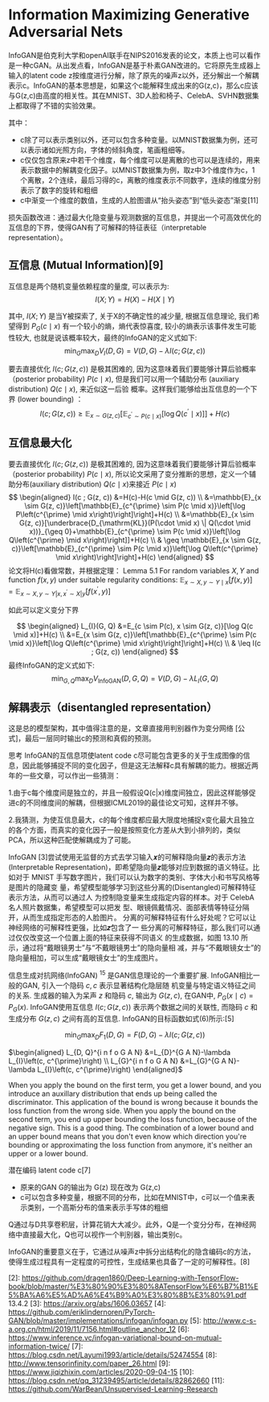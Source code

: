 

<!--
 * @version:
 * @Author:  StevenJokess https://github.com/StevenJokess
 * @Date: 2020-10-14 23:10:49
 * @LastEditors:  StevenJokess https://github.com/StevenJokess
 * @LastEditTime: 2020-12-29 19:07:25
 * @Description:
 * @TODO::
 * @Reference:https://www.zhihu.com/column/c_1186629504699731968
 * https://github.com/znxlwm/pytorch-generative-model-collections
 * [3]: https://www.leiphone.com/news/201701/Kq6FvnjgbKK8Lh8N.html
 * [4]: http://www.tensorinfinity.com/paper_26.html
-->

# Information Maximizing Generative Adversarial Nets

InfoGAN是伯克利大学和openAI联手在NIPS2016发表的论文，本质上也可以看作是一种cGAN。从出发点看，InfoGAN是基于朴素GAN改进的。它将原先生成器上输入的latent code z按维度进行分解，除了原先的噪声z以外，还分解出一个解耦表示c。InfoGAN的基本思想是，如果这个c能解释生成出来的G(z,c)，那么c应该与G(z,c)由高度的相关性。其在MNIST、3D人脸和椅子、CelebA、SVHN数据集上都取得了不错的实验效果。

其中：

- c除了可以表示类别以外，还可以包含多种变量。以MNIST数据集为例，还可以表示诸如光照方向，字体的倾斜角度，笔画粗细等。
- c仅仅包含原来z中若干个维度，每个维度可以是离散的也可以是连续的，用来表示数据中的解耦变化因子。以MNIST数据集为例，取z中3个维度作为c，1个离散，2个连续，最后习得的c，离散的维度表示不同数字，连续的维度分别表示了数字的旋转和粗细
- c中渐变一个维度的数值，生成的人脸图谱从“抬头姿态”到“低头姿态”渐变[11]

损失函数改进：通过最大化隐变量与观测数据的互信息，并提出一个可高效优化的互信息的下界，使得GAN有了可解释的特征表征（interpretable representation）。

## 互信息 (Mutual Information)[9]

互信息是两个随机变量依赖程度的量度, 可以表示为:
$$
I(X ; Y)=H(X)-H(X \mid Y)
$$

其中, $I(X ; Y)$ 是当Y被探索了, 关于X的不确定性的减少量, 根据互信息理论, 我们希望得到 $P_{G}(c \mid x)$ 有一个较小的熵，熵代表惊喜度, 较小的熵表示该事件发生可能性较大, 也就是说该概率较大，最终的InfoGAN的定义式如下:
$$
\min _{G} \max _{D} V_{I}(D, G)=V(D, G)-\lambda I(c ; G(z, c))
$$

要去直接优化 $I(c ; G(z, c))$ 是极其困难的, 因为这意味着我们要能够计算后验概率（posterior
probability) $P(c \mid x),$ 但是我们可以用一个辅助分布 (auxiliary distribution) $Q(c \mid x),$ 来近似这一后验
概率。这样我们能够给出互信息的一个下界 (lower bounding) $：$
$$
I(c ; G(z, c)) \geqslant \mathbb{E}_{x \sim G(z, c)}\left[\mathbb{E}_{c^{\prime} \sim P(c \mid x)}\left[\log Q\left(c^{\prime} \mid x\right)\right]\right]+H(c)
$$


## 互信息最大化

要去直接优化 $I(c ; G(z, c))$ 是极其困难的, 因为这意味着我们要能够计算后验概率（posterior
probability) $P(c \mid x),$ 所以论文采用了变分推断的思想，定义一个辅助分布(auxiliary distribution) $Q(c \mid x)$来接近 $P(c \mid x)$
$$
\begin{aligned}
I(c ; G(z, c)) &=H(c)-H(c \mid G(z, c)) \\
&=\mathbb{E}_{x \sim G(z, c)}\left[\mathbb{E}_{c^{\prime} \sim P(c \mid x)}\left[\log P\left(c^{\prime} \mid x\right)\right]\right]+H(c) \\
&=\mathbb{E}_{x \sim G(z, c)}[\underbrace{D_{\mathrm{KL}}(P(\cdot \mid x) \| Q(\cdot \mid x))}_{\geq 0}+\mathbb{E}_{c^{\prime} \sim P(c \mid x)}\left[\log Q\left(c^{\prime} \mid x\right)\right]]+H(c) \\
& \geq \mathbb{E}_{x \sim G(z, c)}\left[\mathbb{E}_{c^{\prime} \sim P(c \mid x)}\left[\log Q\left(c^{\prime} \mid x\right)\right]\right]+H(c)
\end{aligned}
$$
论文将H(c)看做常数，并根据定理：
Lemma 5.1 For random variables $X, Y$ and function $f(x, y)$ under suitable regularity conditions:
$\mathbb{E}_{x \sim X, y \sim Y \mid x}[f(x, y)]=\mathbb{E}_{x \sim X, y \sim Y\left|x, x^{\prime} \sim X\right| y}\left[f\left(x^{\prime}, y\right)\right]$

如此可以定义变分下界

$$
\begin{aligned}
L_{I}(G, Q) &=E_{c \sim P(c), x \sim G(z, c)}[\log Q(c \mid x)]+H(c) \\
&=E_{x \sim G(z, c)}\left[\mathbb{E}_{c^{\prime} \sim P(c \mid x)}\left[\log Q\left(c^{\prime} \mid x\right)\right]\right]+H(c) \\
& \leq I(c ; G(z, c))
\end{aligned}
$$
最终InfoGAN的定义式如下:
$$
\min _{G, Q} \max _{D} V_{\operatorname{InfoGAN}}(D, G, Q)=V(D, G)-\lambda L_{I}(G, Q)
$$

## 解耦表示（disentangled representation）







这是总的模型架构，其中值得注意的是，文章直接用判别器作为变分网络 [公式]，最后一层同时输出c的预测和真假的预测。

思考
InfoGAN的互信息项使latent code c尽可能包含更多的关于生成图像的信息，因此能够捕捉不同的变化因子，但是这无法解释c具有解耦的能力。根据近两年的一些文章，可以作出一些猜测：

1.由于c每个维度间是独立的，并且一般假设Q(c|x)维度间独立，因此这样能够促进c的不同维度间的解耦，但根据ICML2019的最佳论文可知，这样并不够。

2.我猜测，为使互信息最大，c的每个维度都应最大限度地捕捉x变化最大且独立的各个方面，而真实的变化因子一般是按照变化方差从大到小排列的，类似PCA，所以这种匹配使解耦成为了可能。

InfoGAN [3]尝试使用无监督的方式去学习输入𝒙的可解释隐向量𝒛的表示方法 (Interpretable Representation)，即希望隐向量𝒛能够对应到数据的语义特征。比如对于 MNIST 手写数字图片，我们可以认为数字的类别、字体大小和书写风格等是图片的隐藏变 量，希望模型能够学习到这些分离的(Disentangled)可解释特征表示方法，从而可以通过人 为控制隐变量来生成指定内容的样本。对于 CelebA 名人照片数据集，希望模型可以把发 型、眼镜佩戴情况、面部表情等特征分隔开，从而生成指定形态的人脸图片。
分离的可解释特征有什么好处呢？它可以让神经网络的可解释性更强，比如𝒛包含了一 些分离的可解释特征，那么我们可以通过仅仅改变这一个位置上面的特征来获得不同语义 的生成数据，如图 13.10 所示，通过将“戴眼镜男士”与“不戴眼镜男士”的隐向量相 减，并与“不戴眼镜女士”的隐向量相加，可以生成“戴眼镜女士”的生成图片。


信息生成对抗网络(InfoGAN) $^{15}$ 是GAN信息理论的一个重要扩展. InfoGAN相比一般的GAN, 引入一个隐码 $c, c$ 表示显著结构化隐层随
机变量与特定语义特征之间的关系. 生成器的输入为呆声 $z$ 和隐码 $c,$ 输出为 $G(z, c),$ 在GAN中, $P_{G}(x \mid c)=P_{G}(x)$. InfoGAN使用互信息 $I(c ; G(z, c))$ 表示两个数据之间的关联性, 而隐码 $c$ 和生成分布 $G(z, c)$ 之间有高的互信息. InfoGAN的目标函数如式(6)所示:[5]

$$
\min _{G} \max _{D} F_{1}(D, G)=F(D, G)-\lambda I(c ; G(z, c))
$$

$\begin{aligned} L_{D, Q}^{i n f o G A N} &=L_{D}^{G A N}-\lambda L_{I}\left(c, c^{\prime}\right) \\ L_{G}^{i n f o G A N} &=L_{G}^{G A N}-\lambda L_{I}\left(c, c^{\prime}\right) \end{aligned}$

When you apply the bound on the first term, you get a lower bound, and you introduce an auxillary distribution that ends up being called the discriminator. This application of the bound is wrong because it bounds the loss function from the wrong side.
When you apply the bound on the second term, you end up upper bounding the loss function, because of the negative sign. This is a good thing.
The combination of a lower bound and an upper bound means that you don't even know which direction you're bounding or approximating the loss function from anymore, it's neither an upper or a lower bound.


潜在编码 latent code c[7]

- 原来的GAN G的输出为 G(z) 现在改为 G(z,c)
- c可以包含多种变量，根据不同的分布，比如在MNIST中，c可以一个值来表示类别，一个高斯分布的值来表示手写体的粗细

Q通过与D共享卷积层，计算花销大大减少。此外，Q是一个变分分布，在神经网络中直接最大化，Q也可以视作一个判别器，输出类别c。


InfoGAN的重要意义在于，它通过从噪声z中拆分出结构化的隐含编码c的方法，使得生成过程具有一定程度的可控性，生成结果也具备了一定的可解释性。[8]


[1]: https://www.zhihu.com/column/c_1186629504699731968
[2]: https://github.com/dragen1860/Deep-Learning-with-TensorFlow-book/blob/master/%E3%80%90%E3%80%8ATensorFlow%E6%B7%B1%E5%BA%A6%E5%AD%A6%E4%B9%A0%E3%80%8B%E3%80%91.pdf 13.4.2
[3]: https://arxiv.org/abs/1606.03657
[4]: https://github.com/eriklindernoren/PyTorch-GAN/blob/master/implementations/infogan/infogan.py
[5]: http://www.c-s-a.org.cn/html/2019/11/7156.html#outline_anchor_12
[6]: https://www.inference.vc/infogan-variational-bound-on-mutual-information-twice/
[7]: https://blog.csdn.net/Layumi1993/article/details/52474554
[8]: http://www.tensorinfinity.com/paper_26.html
[9]: https://www.jiqizhixin.com/articles/2020-09-04-15
[10]: https://blog.csdn.net/qq_31239495/article/details/82862660
[11]: https://github.com/WarBean/Unsupervised-Learning-Research
